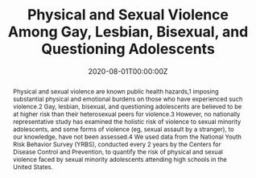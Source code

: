 ---
title: "Physical and Sexual Violence Among Gay, Lesbian, Bisexual, and Questioning Adolescents"

authors:
- "admin"
- "Chelsea L. Shover"
- "Ryan J. Watson"
date: "2020-08-01T00:00:00Z"
altemetric_id: 
doi: "10.1001/jamapediatrics.2019.6291"
venue: "JAMA Pediatrics"
publishDate: "2017-01-01T00:00:00Z"
publication_types: ["2"]
abstract: "Physical and sexual violence are known public health hazards,1 imposing substantial physical and emotional burdens on those who have experienced such violence.2 Gay, lesbian, bisexual, and questioning adolescents are believed to be at higher risk than their heterosexual peers for violence.3 However, no nationally representative study has examined the holistic risk of violence to sexual minority adolescents, and some forms of violence (eg, sexual assault by a stranger), to our knowledge, have not been assessed.4 We used data from the National Youth Risk Behavior Survey (YRBS), conducted every 2 years by the Centers for Disease Control and Prevention, to quantify the risk of physical and sexual violence faced by sexual minority adolescents attending high schools in the United States."
summary: "Caputi, T. L., Shover, C. L., & Watson, R. J. (2020). Physical and Sexual Violence Among Gay, Lesbian, Bisexual, and Questioning Adolescents. JAMA Pediatrics, 174(8), 791. doi:10.1001/jamapediatrics.2019.6291"
tags: 
featured: false
links:
- name: Paper Link
  url: "https://jamanetwork.com/journals/jamapediatrics/fullarticle/2762002"
url_pdf: "/files/JPED-2020.pdf"
image:
  focal_point: ""
  preview_only: false
---